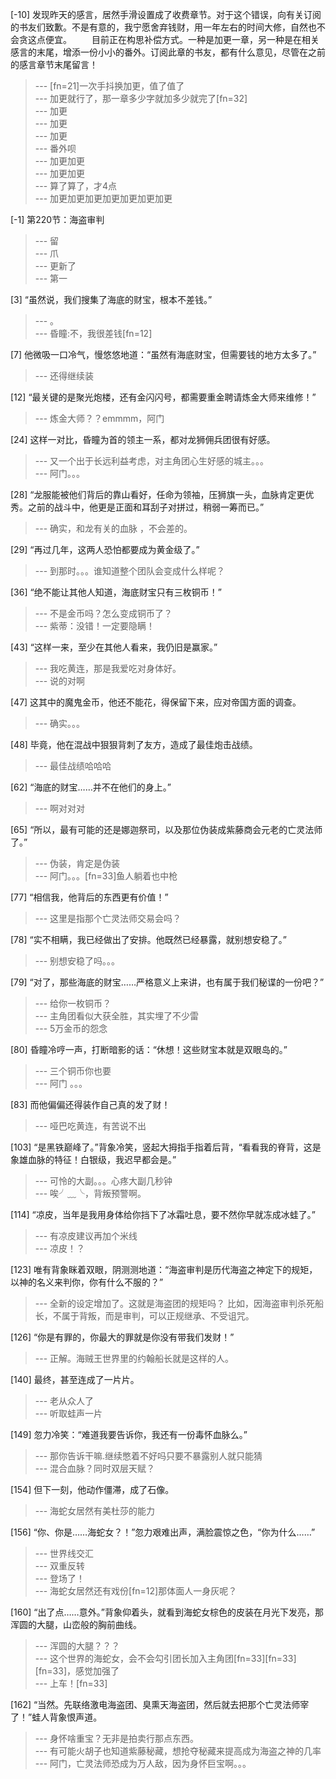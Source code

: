 
[-10] 发现昨天的感言，居然手滑设置成了收费章节。对于这个错误，向有关订阅的书友们致歉。不是有意的，我宁愿舍弃钱财，用一年左右的时间大修，自然也不会贪这点便宜。
　　目前正在构思补偿方式。一种是加更一章，另一种是在相关感言的末尾，增添一份小小的番外。订阅此章的书友，都有什么意见，尽管在之前的感言章节末尾留言！
>--- [fn=21]一次手抖换加更，值了值了<br>
>--- 加更就行了，那一章多少字就加多少就完了[fn=32]<br>
>--- 加更<br>
>--- 加更<br>
>--- 加更<br>
>--- 番外呗<br>
>--- 加更加更<br>
>--- 加更加更<br>
>--- 算了算了，才4点<br>
>--- 加更加更加更加更加更加更加更<br>

[-1] 第220节：海盗审判
>--- 留<br>
>--- 爪<br>
>--- 更新了<br>
>--- 第一<br>

[3] “虽然说，我们搜集了海底的财宝，根本不差钱。”
>--- 。<br>
>--- 昏瞳:不，我很差钱[fn=12]<br>

[7] 他微吸一口冷气，慢悠悠地道：“虽然有海底财宝，但需要钱的地方太多了。”
>--- 还得继续装<br>

[12] “最关键的是聚光炮楼，还有金闪闪号，都需要重金聘请炼金大师来维修！”
>--- 炼金大师？？emmmm，阿门<br>

[24] 这样一对比，昏瞳为首的领主一系，都对龙狮佣兵团很有好感。
>--- 又一个出于长远利益考虑，对主角团心生好感的城主。。。<br>
>--- 阿门。。。<br>

[28] “龙服能被他们背后的靠山看好，任命为领袖，压狮旗一头，血脉肯定更优秀。之前的战斗中，他更是正面和耳刮子对拼过，稍弱一筹而已。”
>--- 确实，和龙有关的血脉 ，不会差的。<br>

[29] “再过几年，这两人恐怕都要成为黄金级了。”
>--- 到那时。。。谁知道整个团队会变成什么样呢？<br>

[36] “绝不能让其他人知道，海底财宝只有三枚铜币！”
>--- 不是金币吗？怎么变成铜币了？<br>
>--- 紫蒂：没错！一定要隐瞒！<br>

[43] “这样一来，至少在其他人看来，我仍旧是赢家。”
>--- 我吃黄连，那是我爱吃对身体好。<br>
>--- 说的对啊<br>

[47] 这其中的魔鬼金币，他还不能花，得保留下来，应对帝国方面的调查。
>--- 确实。。。<br>

[48] 毕竟，他在混战中狠狠背刺了友方，造成了最佳炮击战绩。
>--- 最佳战绩哈哈哈<br>

[62] “海底的财宝……并不在他们的身上。”
>--- 啊对对对<br>

[65] “所以，最有可能的还是娜迦祭司，以及那位伪装成紫藤商会元老的亡灵法师了。”
>--- 伪装，肯定是伪装<br>
>--- 阿门。。。[fn=33]鱼人躺着也中枪<br>

[77] “相信我，他背后的东西更有价值！”
>--- 这里是指那个亡灵法师交易会吗？<br>

[78] “实不相瞒，我已经做出了安排。他既然已经暴露，就别想安稳了。”
>--- 别想安稳了吗。。。<br>

[79] “对了，那些海底的财宝……严格意义上来讲，也有属于我们秘谍的一份吧？”
>--- 给你一枚铜币？<br>
>--- 主角团看似大获全胜，其实埋了不少雷<br>
>--- 5万金币的怨念<br>

[80] 昏瞳冷哼一声，打断暗影的话：“休想！这些财宝本就是双眼岛的。”
>--- 三个铜币你也要<br>
>--- 阿门 。。。<br>

[83] 而他偏偏还得装作自己真的发了财！
>--- 哑巴吃黄连，有苦说不出<br>

[103] “是黑铁巅峰了。”背象冷笑，竖起大拇指手指着后背，“看看我的脊背，这是象雄血脉的特征！白银级，我迟早都会是。”
>--- 可怜的大副。。。心疼大副几秒钟<br>
>--- 唉╯﹏╰，背叛预警啊。<br>

[114] “凉皮，当年是我用身体给你挡下了冰霜吐息，要不然你早就冻成冰蛙了。”
>--- 有凉皮建议再加个米线<br>
>--- 凉皮！？<br>

[123] 唯有背象眯着双眼，阴测测地道：“海盗审判是历代海盗之神定下的规矩，以神的名义来判你，你有什么不服的？”
>--- 全新的设定增加了。这就是海盗团的规矩吗？  比如，因海盗审判杀死船长，不属于背叛，而是审判，可以正规继承、不受诅咒。<br>

[126] “你是有罪的，你最大的罪就是你没有带我们发财！”
>--- 正解。海贼王世界里的约翰船长就是这样的人。<br>

[140] 最终，甚至连成了一片片。
>--- 老从众人了<br>
>--- 听取蛙声一片<br>

[149] 忽力冷笑：“难道我要告诉你，我还有一份毒怀血脉么。”
>--- 那你告诉干嘛.继续憋着不好吗只要不暴露别人就只能猜<br>
>--- 混合血脉？同时双层天赋？<br>

[154] 但下一刻，他动作僵滞，成了石像。
>--- 海蛇女居然有美杜莎的能力<br>

[156] “你、你是……海蛇女？！”忽力艰难出声，满脸震惊之色，“你为什么……”
>--- 世界线交汇<br>
>--- 双重反转<br>
>--- 登场了！<br>
>--- 海蛇女居然还有戏份[fn=12]那体面人一身灰呢？<br>

[160] “出了点……意外。”背象仰着头，就看到海蛇女棕色的皮装在月光下发亮，那浑圆的大腿，山峦般的胸前曲线。
>--- 浑圆的大腿？？？<br>
>--- 这个世界的海蛇女，会不会勾引团长加入主角团[fn=33][fn=33][fn=33]，感觉加强了<br>
>--- 上车！[fn=33]<br>

[162] “当然。先联络激电海盗团、臭熏天海盗团，然后就去把那个亡灵法师宰了！”蛙人背象恨声道。
>--- 身怀啥重宝？无非是拍卖行那点东西。<br>
>--- 有可能火胡子也知道紫藤秘藏，想抢夺秘藏来提高成为海盗之神的几率<br>
>--- 阿门，亡灵法师恐成为万人敌，因为身怀巨宝啊。。。<br>
